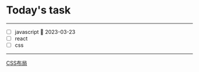 # Today's task
---
- [ ] javascript 📅 2023-03-23
- [ ] react
- [ ] css
---
[CSS布局](../css/layout.md)
